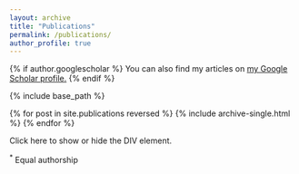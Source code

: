 ```yaml
---
layout: archive
title: "Publications"
permalink: /publications/
author_profile: true
---
```


{% if author.googlescholar %}
  You can also find my articles on <u><a href="{{author.googlescholar}}">my Google Scholar profile</a>.</u>
{% endif %}

{% include base_path %}

{% for post in site.publications reversed %}
  {% include archive-single.html %}
{% endfor %}

<head>
      <script src="https://ajax.googleapis.com/ajax/libs/jquery/3.2.1/jquery.min.js"></script>
      <script>
      console.log('v3')
	  $(document).ready(function(){
             console.log('a')
         });
         $(document).ready(function(){
             $('#show').click(function() {
               $('#menu').toggle("slide");
             });
         });
      </script>
   </head>
   <body>
      <div id="show">Click here to show or hide the DIV element.</div>
      <div id="menu" style="display: none;">
         <ol>
            <li>JavaScript</li>
            <li>HTML</li>
            <li>CSS</li>
            <li>JQuery</li>
         </ol>
      </div>
   </body>

<sup>*</sup> Equal authorship